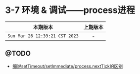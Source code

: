 # 3-7 环境 & 调试——process进程

|本期版本|上期版本
|:---:|:---:
`Sun Mar 26 12:39:21 CST 2023` | -

## @TODO

* [细说setTimeout/setImmediate/process.nextTick的区别](https://blog.csdn.net/hkh_1012/article/details/53453138?utm_medium=distribute.pc_relevant_t0.none-task-blog-OPENSEARCH-1.nonecase&depth_1-utm_source=distribute.pc_relevant_t0.none-task-blog-OPENSEARCH-1.nonecase)
